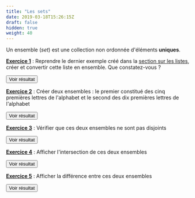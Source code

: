 ```yaml
---
title: "Les sets"
date: 2019-03-18T15:26:15Z
draft: false
hidden: true
weight: 40
---
```


Un ensemble (*set*) est une collection non ordonnée d'éléments **uniques**.

<ins>**Exercice 1**</ins> : Reprendre le dernier exemple créé dans la <a href="/fondations/chapter3/2-listes">section sur les listes</a>, créer et convertir cette liste en ensemble. Que constatez-vous ?

<script>
function myFunction1() {
    var x = document.getElementById("exercice1");
    if (x.style.display === "none") {
        x.style.display = "block";
    } else {
        x.style.display = "none";
    }
}
</script>
 
<button onclick="myFunction1()">Voir résultat</button>

<div id="exercice1" hidden>
<div></div>

```python
set([i**2 for i in [1,2,3,4,5]]+[i**2 for i in [1,2,3,4,5]])
```

On constate que les éléments dupliqués sont supprimés. Cette fonctionnalité des ensembles peut faciliter la manipulation de données lorsqu'on souhaite obtenir les différentes modalités d'une variable par exemple. On verra dans la section sur la <a href="/explorer/chapter1/">manipulation de données</a> qu'il est aussi possible de récuper la sous-liste des éléments uniques d'une liste avec le package *numpy* avec la commande : *np.unique*.
</div>


<ins>**Exercice 2**</ins> : Créer deux ensembles : le premier constitué des cinq premières lettres de l'alphabet et le second des dix premières lettres de l'alphabet

<script>
function myFunction2() {
    var x = document.getElementById("exercice2");
    if (x.style.display === "none") {
        x.style.display = "block";
    } else {
        x.style.display = "none";
    }
}
</script>
 
<button onclick="myFunction2()">Voir résultat</button>

<div id="exercice2" hidden>
<div></div>

```python
import string
ens1=set(string.ascii_lowercase[0:5])
ens2=set(string.ascii_lowercase[0:10])
```
</div>

<ins>**Exercice 3**</ins> : Vérifier que ces deux ensembles ne sont pas disjoints

<script>
function myFunction3() {
    var x = document.getElementById("exercice3");
    if (x.style.display === "none") {
        x.style.display = "block";
    } else {
        x.style.display = "none";
    }
}
</script>
 
<button onclick="myFunction3()">Voir résultat</button>

<div id="exercice3" hidden>
<div></div>

```python
ens1.isdisjoint(ens2)
```
</div>

<ins>**Exercice 4**</ins> : Afficher l'intersection de ces deux ensembles

<script>
function myFunction4() {
    var x = document.getElementById("exercice4");
    if (x.style.display === "none") {
        x.style.display = "block";
    } else {
        x.style.display = "none";
    }
}
</script>
 
<button onclick="myFunction4()">Voir résultat</button>

<div id="exercice4" hidden>
<div></div>

```python
ens1.intersection(ens2)
```
</div>

<ins>**Exercice 5**</ins> : Afficher la différence entre ces deux ensembles

<script>
function myFunction5() {
    var x = document.getElementById("exercice5");
    if (x.style.display === "none") {
        x.style.display = "block";
    } else {
        x.style.display = "none";
    }
}
</script>
 
<button onclick="myFunction5()">Voir résultat</button>

<div id="exercice5" hidden>
<div></div>

```python
ens1.difference(ens2)
```
</div>

